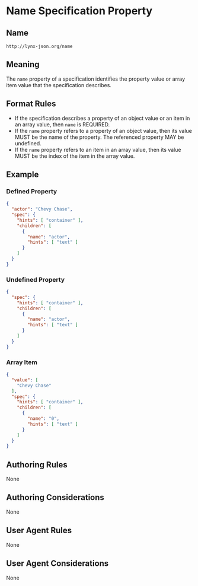# Name Specification Property

## Name

`http://lynx-json.org/name`

## Meaning

The `name` property of a specification identifies the property value or array item value that the specification describes.

## Format Rules

- If the specification describes a property of an object value or an item in an array value, then `name` is REQUIRED.
- If the `name` property refers to a property of an object value, then its value MUST be the name of the property. The referenced property MAY be undefined.
- If the `name` property refers to an item in an array value, then its value MUST be the index of the item in the array value.

## Example

### Defined Property

```json
{
  "actor": "Chevy Chase",
  "spec": {
    "hints": [ "container" ],
    "children": [
      {
        "name": "actor",
        "hints": [ "text" ]
      }
    ]
  }
}
```

### Undefined Property

```json
{
  "spec": {
    "hints": [ "container" ],
    "children": [
      {
        "name": "actor",
        "hints": [ "text" ]
      }
    ]
  }
}
```

### Array Item

```json
{
  "value": [
    "Chevy Chase"
  ],
  "spec": {
    "hints": [ "container" ],
    "children": [
      {
        "name": "0",
        "hints": [ "text" ]
      }
    ]
  }
}
```

## Authoring Rules

None

## Authoring Considerations

None

## User Agent Rules

None

## User Agent Considerations

None
